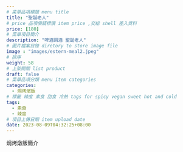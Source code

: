 ```yaml
---
# 菜單品項標題 menu title 
title: "聖誕老人"
# price 品項價錢標價 item price ,交給 shell 差入資料
price: [180] 
# 菜單項目簡介 
description: "啤酒調酒 聖誕老人"
# 圖片檔案目錄 diretory to store image file
image : "images/estern-meal2.jpeg"
# 排序
weight: 58 
# 上架開關 list product 
draft: false
# 菜單品項分類 menu item categories 
categories:
  - 焗烤燉飯
# 標籤 辣度 素食 甜食 冷熱 tags for spicy vegan sweet hot and cold 
tags:
  - 素食
  - 辣度
# 項目上傳日期 item upload date 
date: 2023-08-09T04:32:25+08:00
---
```


焗烤燉飯簡介

